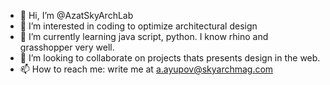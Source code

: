 - 👋 Hi, I’m @AzatSkyArchLab
- 👀 I’m interested in coding to optimize architectural design
- 🌱 I’m currently learning java script, python. I know rhino and grasshopper very well.
- 💞️ I’m looking to collaborate on projects thats presents design in the web.
- 📫 How to reach me: write me at a.ayupov@skyarchmag.com
